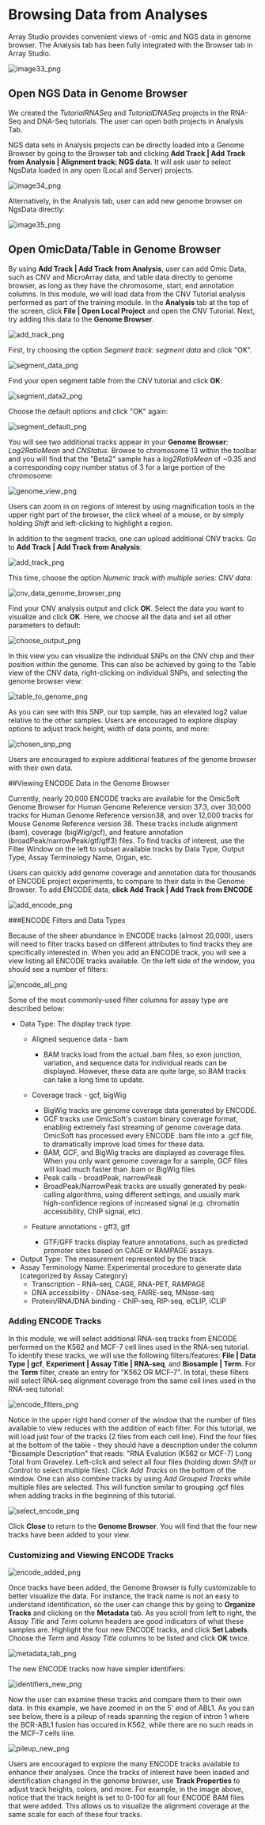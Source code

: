 # Browsing Data from Analyses

Array Studio provides convenient views of -omic and NGS data in genome browser. The Analysis tab has been fully integrated with the Browser tab in Array Studio.

![image33_png](images/image33.png)

## Open NGS Data in Genome Browser

We created the *TutorialRNASeq* and *TutorialDNASeq* projects in the RNA-Seq and DNA-Seq tutorials. The user can open both projects in Analysis Tab.

NGS data sets in Analysis projects can be directly loaded into a Genome Browser by going to the Browser tab and clicking **Add Track | Add Track from Analysis | Alignment track: NGS data**.
It will ask user to select NgsData loaded in any open (Local and Server) projects.

![image34_png](images/image34.png)

Alternatively, in the Analysis tab, user can add new genome browser on NgsData directly:

![image35_png](images/image35.png)

## Open OmicData/Table in Genome Browser

By using **Add Track | Add Track from Analysis**, user can add Omic Data, such as CNV and MicroArray data, and table data directly to genome browser, as long as they have the chromosome, start, end annotation columns. In this module, we will load data from the CNV Tutorial analysis performed as part of the training module. In the **Analysis** tab at the top of the screen, click **File | Open Local Project** and open the CNV Tutorial. Next, try adding this data to the **Genome Browser**.

![add_track_png](images/add_track.png)

First, try choosing the option *Segment track: segment data* and click "OK".

![segment_data_png](images/segment_data.png)

Find your open segment table from the CNV tutorial and click **OK**:

![segment_data2_png](images/segment_data2.png)

Choose the default options and click "OK" again:

![segment_default_png](images/segment_default.png)

You will see two additional tracks appear in your **Genome Browser**: *Log2RatioMean* and *CNStatus*. Browse to chromosome 13 within the toolbar and you will find that the "Beta2" sample has a *log2RatioMean* of ~0.35 and a corresponding copy number status of 3 for a large portion of the chromosome:

![genome_view_png](images/genome_view.png)

Users can zoom in on regions of interest by using magnification tools in the upper right part of the browser, the click wheel of a mouse, or by simply holding *Shift* and left-clicking to highlight a region.

In addition to the segment tracks, one can upload additional CNV tracks. Go to **Add Track | Add Track from Analysis**:

![add_track_png](images/add_track.png)

This time, choose the option *Numeric track with multiple series: CNV data*:

![cnv_data_genome_browser_png](images/cnv_data_genome_browser.png)

Find your CNV analysis output and click **OK**. Select the data you want to visualize and click **OK**. Here, we choose all the data and set all other parameters to default:

![choose_output_png](images/choose_output.png)

In this view you can visualize the individual SNPs on the CNV chip and their position within the genome. This can also be achieved by going to the Table view of the CNV data, right-clicking on individual SNPs, and selecting the genome browser view:

![table_to_genome_png](images/table_to_genome.png)

As you can see with this SNP, our top sample, has an elevated log2 value relative to the other samples. Users are encouraged to explore display options to adjust track height, width of data points, and more:

![chosen_snp_png](images/chosen_snp.png)

Users are encouraged to explore additional features of the genome browser with their own data.

##Viewing ENCODE Data in the Genome Browser

Currently, nearly 20,000 ENCODE tracks are available for the OmicSoft Genome Browser for Human Genome Reference version 37.3, over 30,000 tracks for Human Genome Reference version38, and over 12,000 tracks for Mouse Genome Reference version 38. These tracks include alignment (bam), coverage (bigWig/gcf), and feature annotation (broadPeak/narrowPeak/gtf/gff3) files. To find tracks of interest, use the Filter Window on the left to subset available tracks by Data Type, Output Type, Assay Terminology Name, Organ, etc.

Users can quickly add genome coverage and annotation data for thousands of ENCODE project experiments, to compare to their data in the Genome Browser. To add ENCODE data, **click Add Track | Add Track from ENCODE**

![add_encode_png](images/add_encode.png)

###ENCODE Filters and Data Types

Because of the sheer abundance in ENCODE tracks (almost 20,000), users will need to filter tracks based on different attributes to find tracks they are specifically interested in. When you add an ENCODE track, you will see a view listing all ENCODE tracks available. On the left side of the window, you should see a number of filters:

![encode_all_png](images/encode_all.png)

Some of the most commonly-used filter columns for assay type are described below:

* Data Type: The display track type:
	* Aligned sequence data - bam
		- BAM tracks load from the actual .bam files, so exon junction, variation, and sequence data for individual reads can be displayed. However, these data are quite large, so BAM tracks can take a long time to update.
	* Coverage track - gcf, bigWig
		- BigWig tracks are genome coverage data generated by ENCODE.
		- GCF tracks use OmicSoft's custom binary coverage format, enabling extremely fast streaming of genome coverage data. OmicSoft has processed every ENCODE .bam file into a .gcf file, to dramatically improve load times for these data.
		- BAM, GCF, and BigWig tracks are displayed as coverage files. When you only want genome coverage for a sample, GCF files will load much faster than .bam or BigWig files

		* Peak calls - broadPeak, narrowPeak
		- BroadPeak/NarrowPeak tracks are usually generated by peak-calling algorithms, using different settings, and usually mark high-confidence regions of increased signal (e.g. chromatin accessibility, ChIP signal, etc).
	* Feature annotations - gff3, gtf
		- GTF/GFF tracks display feature annotations, such as predicted promoter sites based on CAGE or RAMPAGE assays.
* Output Type: The measurement represented by the track
* Assay Terminology Name: Experimental procedure to generate data (categorized by Assay Category)
	* Transcription - RNA-seq, CAGE, RNA-PET, RAMPAGE
	* DNA accessibility - DNAse-seq, FAIRE-seq, MNase-seq
	* Protein/RNA/DNA binding - ChIP-seq, RIP-seq, eCLIP, iCLIP

### Adding ENCODE Tracks

In this module, we will select additional RNA-seq tracks from ENCODE performed on the K562 and MCF-7 cell lines used in the RNA-seq tutorial. To identify these tracks, we will use the following filters/features: **File | Data Type | gcf**, **Experiment | Assay Title | RNA-seq**, and **Biosample | Term**. For the **Term** filter, create an entry for "K562 OR MCF-7". In total, these filters will select RNA-seq alignment coverage from the same cell lines used in the RNA-seq tutorial:

![encode_filters_png](images/encode_filters.png)

Notice in the upper right hand corner of the window that the number of files available to view reduces with the addition of each filter. For this tutorial, we will load just four of the tracks (2 files from each cell line). Find the four files at the bottom of the table - they should have a description under the column "Biosample Description" that reads: "RNA Evalution (K562 or MCF-7) Long Total from Graveley. Left-click and select all four files (holding down *Shift* or *Control* to select multiple files). Click *Add Tracks* on the bottom of the window. One can also combine tracks by using *Add Grouped Tracks* while multiple files are selected. This will function similar to grouping .gcf files when adding tracks in the beginning of this tutorial.

![select_encode_png](images/select_encode.png)

Click **Close** to return to the **Genome Browser**. You will find that the four new tracks have been added to your view.

### Customizing and Viewing ENCODE Tracks

![encode_added_png](images/encode_added.png)

Once tracks have been added, the Genome Browser is fully customizable to better visualize the data. For instance, the track name is not an easy to understand identification, so the user can change this by going to **Organize Tracks** and clicking on the **Metadata** tab. As you scroll from left to right, the *Assay Title* and *Term* column headers are good indicators of what these samples are. Highlight the four new ENCODE tracks, and click **Set Labels**. Choose the *Term* and *Assay Title* columns to be listed and click **OK** twice.

![metadata_tab_png](images/metadata_tab.png)

The new ENCODE tracks now have simpler identifiers:

![identifiers_new_png](images/identifiers_new.png)

Now the user can examine these tracks and compare them to their own data. In this example, we have zoomed in on the 5' end of ABL1. As you can see below, there is a pileup of reads spanning the region of intron 1 where the BCR-ABL1 fusion has occured in K562, while there are no such reads in the MCF-7 cells line.

![pileup_new_png](images/pileup_new.png)

Users are encouraged to explore the many ENCODE tracks available to enhance their analyses. Once the tracks of interest have been loaded and identification changed in the genome browser, use **Track Properties** to adjust track heights, colors, and more. For example, in the image above, notice that the track height is set to 0-100 for all four ENCODE BAM files that were added. This allows us to visualize the alignment coverage at the same scale for each of these four tracks.
